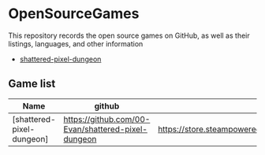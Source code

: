 # OpenSourceGames
This repository records the open source games on GitHub, as well as their listings, languages, and other information

- [shattered-pixel-dungeon](https://github.com/00-Evan/shattered-pixel-dungeon)

## Game list
| Name                                         | github               | steam   | 
| -------------------------------------------- | -------------------- | ---------------------------------------- | 
| [shattered-pixel-dungeon] | https://github.com/00-Evan/shattered-pixel-dungeon  |  https://store.steampowered.com/app/1769170/Shattered_Pixel_Dungeon/ |
